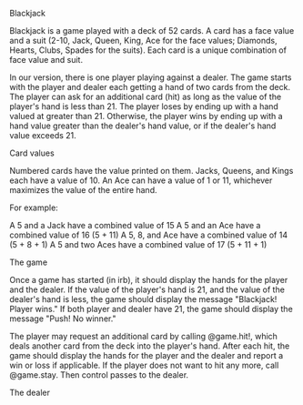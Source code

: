 Blackjack

Blackjack is a game played with a deck of 52 cards. A card has a face value and a suit (2-10, Jack, Queen, King, Ace for the face values; Diamonds, Hearts, Clubs, Spades for the suits). Each card is a unique combination of face value and suit.

In our version, there is one player playing against a dealer. The game starts with the player and dealer each getting a hand of two cards from the deck. The player can ask for an additional card (hit) as long as the value of the player's hand is less than 21. The player loses by ending up with a hand valued at greater than 21. Otherwise, the player wins by ending up with a hand value greater than the dealer's hand value, or if the dealer's hand value exceeds 21.

Card values

Numbered cards have the value printed on them. 
Jacks, Queens, and Kings each have a value of 10.
An Ace can have a value of 1 or 11, whichever maximizes the value of the entire hand.

For example:

A 5 and a Jack have a combined value of 15
A 5 and an Ace have a combined value of 16 (5 + 11)
A 5, 8, and Ace have a combined value of 14 (5 + 8 + 1)
A 5 and two Aces have a combined value of 17 (5 + 11 + 1)

The game

Once a game has started (in irb), it should display the hands for the player and the dealer.
If the value of the player's hand is 21, and the value of the dealer's hand is less, the game should display the message "Blackjack! Player wins." 
If both player and dealer have 21, the game should display the message "Push! No winner."

The player may request an additional card by calling @game.hit!, which deals another card from the deck into the player's hand. After each hit, the game should display the hands for the player and the dealer and report a win or loss if applicable. If the player does not want to hit any more, call @game.stay. Then control passes to the dealer.

The dealer


